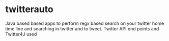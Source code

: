 # twitterauto
Java based based apps to perform regx based search on your twitter home time line and searching in twitter and to tweet. Twitter API end points and Twitter4J used
